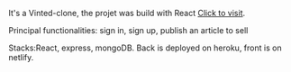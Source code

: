 It's a Vinted-clone, the projet was build with React [Click to visit](https://my-vinted-frontend-project.netlify.app).

Principal functionalities: sign in, sign up, publish an article to sell

Stacks:React, express, mongoDB. Back is deployed on heroku, front is on netlify.

<p align="center">
  <img>
</p>
